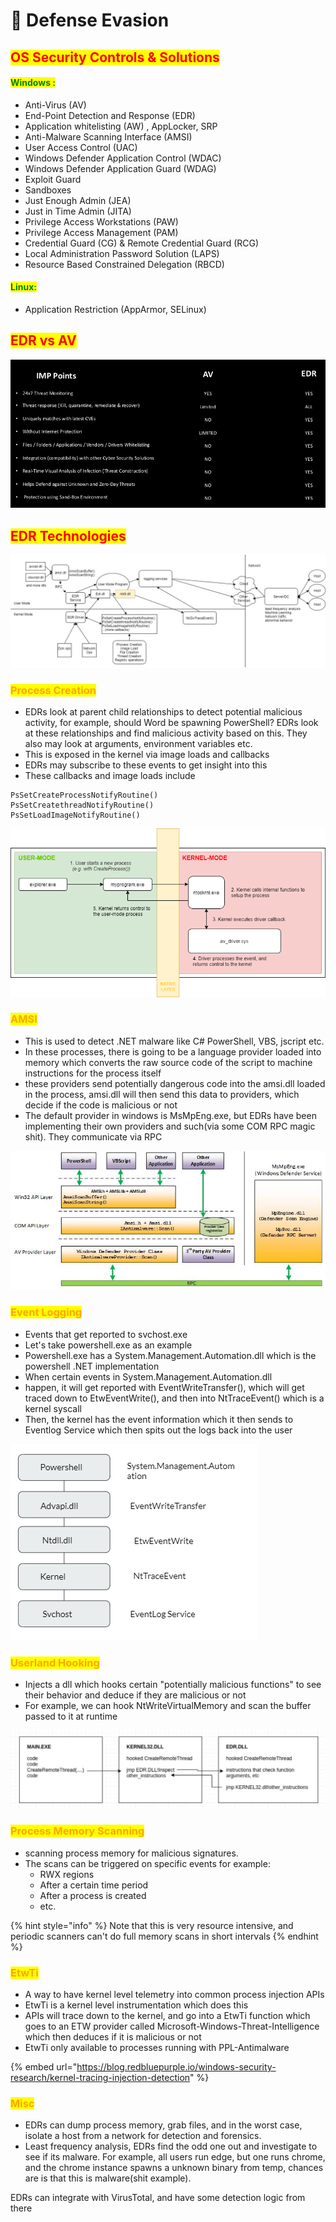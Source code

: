 # 🔴 Defense Evasion

## <mark style="color:red;">OS Security Controls & Solutions</mark>

#### <mark style="color:green;">Windows :</mark>

* Anti-Virus (AV)
* End-Point Detection and Response (EDR)
* Application whitelisting (AW) , AppLocker, SRP
* Anti-Malware Scanning Interface (AMSI)
* User Access Control (UAC)
* Windows Defender Application Control (WDAC)
* Windows Defender Application Guard (WDAG)
* Exploit Guard
* Sandboxes
* Just Enough Admin (JEA)
* Just in Time Admin (JITA)
* Privilege Access Workstations (PAW)
* Privilege Access Management (PAM)
* Credential Guard (CG) & Remote Credential Guard (RCG)
* Local Administration Password Solution (LAPS)
* Resource Based Constrained Delegation (RBCD)

#### <mark style="color:green;">Linux:</mark>

* Application Restriction (AppArmor, SELinux)

## <mark style="color:red;">EDR vs AV</mark>

![](<../../.gitbook/assets/image (12).png>)

## <mark style="color:red;">EDR Technologies</mark>

![](<../../.gitbook/assets/image (51).png>)

### <mark style="color:orange;">Process Creation</mark>

* EDRs look at parent child relationships to detect potential malicious activity, for example, should Word be spawning PowerShell? EDRs look at these relationships and find malicious activity based on this. They also may look at arguments, environment variables etc.
* This is exposed in the kernel via image loads and callbacks
* EDRs may subscribe to these events to get insight into this
* These callbacks and image loads include

```
PsSetCreateProcessNotifyRoutine()
PsSetCreatethreadNotifyRoutine()
PsSetLoadImageNotifyRoutine()
```

![](<../../.gitbook/assets/image (7).png>)

### <mark style="color:orange;">AMSI</mark>

* This is used to detect .NET malware like C# PowerShell, VBS, jscript etc.
* In these processes, there is going to be a language provider loaded into memory which converts the raw source code of the script to machine instructions for the process itself
* these providers send potentially dangerous code into the amsi.dll loaded in the process, amsi.dll will then send this data to providers, which decide if the code is malicious or not
* The default provider in windows is MsMpEng.exe, but EDRs have been implementing their own providers and such(via some COM RPC magic shit). They communicate via RPC

![](<../../.gitbook/assets/image (31).png>)

### <mark style="color:orange;">Event Logging</mark>

* Events that get reported to svchost.exe
* Let's take powershell.exe as an example
* Powershell.exe has a System.Management.Automation.dll which is the powershell .NET implementation
* When certain events in System.Management.Automation.dll
* happen, it will get reported with EventWriteTransfer(), which will get traced down to EtwEventWrite(), and then into NtTraceEvent() which is a kernel syscall
* Then, the kernel has the event information which it then sends to Eventlog Service which then spits out the logs back into the user

![](<../../.gitbook/assets/image (18) (1).png>)

### <mark style="color:orange;">Userland Hooking</mark>

* Injects a dll which hooks certain "potentially malicious functions" to see their behavior and deduce if they are malicious or not
* For example, we can hook NtWriteVirtualMemory and scan the buffer passed to it at runtime

![](<../../.gitbook/assets/image (42) (1).png>)

### <mark style="color:orange;">Process Memory Scanning</mark>

* scanning process memory for malicious signatures.
* The scans can be triggered on specific events for example:
  * RWX regions
  * After a certain time period
  * After a process is created
  * etc.

{% hint style="info" %}
Note that this is very resource intensive, and periodic scanners can't do full memory scans in short intervals
{% endhint %}

### <mark style="color:orange;">EtwTi</mark>

* A way to have kernel level telemetry into common process injection APIs
* EtwTi is a kernel level instrumentation which does this
* APIs will trace down to the kernel, and go into a EtwTi function which goes to an ETW provider called Microsoft-Windows-Threat-Intelligence which then deduces if it is malicious or not
* EtwTi only available to processes running with PPL-Antimalware

{% embed url="https://blog.redbluepurple.io/windows-security-research/kernel-tracing-injection-detection" %}

### <mark style="color:orange;">Misc</mark>

* EDRs can dump process memory, grab files, and in the worst case, isolate a host from a network for detection and forensics.
* Least frequency analysis, EDRs find the odd one out and investigate to see if its malware. For example, all users run edge, but one runs chrome, and the chrome instance spawns a unknown binary from temp, chances are is that this is malware(shit example).

EDRs can integrate with VirusTotal, and have some detection logic from there
